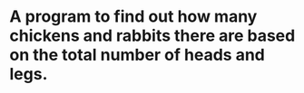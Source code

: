 # A program to find out how many chickens and rabbits there are based on the total number of heads and legs.
